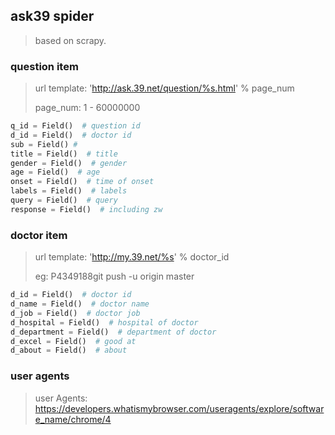 ## ask39 spider

> based on scrapy.



### question item

> url template: 'http://ask.39.net/question/%s.html' % page_num
>
> page_num: 1 - 60000000

```Python
q_id = Field()  # question id
d_id = Field()  # doctor id
sub = Field() # 
title = Field()  # title
gender = Field()  # gender
age = Field()  # age
onset = Field()  # time of onset
labels = Field()  # labels
query = Field()  # query
response = Field()  # including zw
```





### doctor item

> url template:  'http://my.39.net/%s' % doctor_id
>
> eg: P4349188git push -u origin master

```Python
d_id = Field()  # doctor id
d_name = Field()  # doctor name
d_job = Field()  # doctor job
d_hospital = Field()  # hospital of doctor
d_department = Field()  # department of doctor
d_excel = Field()  # good at
d_about = Field()  # about
```



### user agents

> user Agents: https://developers.whatismybrowser.com/useragents/explore/software_name/chrome/4





